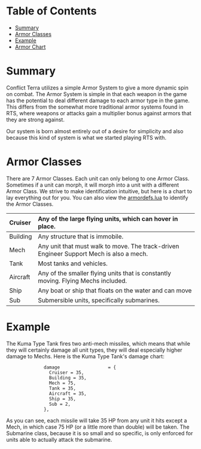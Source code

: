 # Table of Contents #
  * [Summary](http://code.google.com/p/conflictterra/wiki/ArmorSystem#Summary)
  * [Armor Classes](http://code.google.com/p/conflictterra/wiki/ArmorSystem#Armor_Classes)
  * [Example](http://code.google.com/p/conflictterra/wiki/ArmorSystem#Example)
  * [Armor Chart](http://code.google.com/p/conflictterra/wiki/ArmorSystem#Armor_Chart)

# Summary #

Conflict Terra utilizes a simple Armor System to give a more dynamic spin on combat.  The Armor System is simple in that each weapon in the game has the potential to deal different damage to each armor type in the game.  This differs from the somewhat more traditional armor systems found in RTS, where weapons or attacks gain a multiplier bonus against armors that they are strong against.

Our system is born almost entirely out of a desire for simplicity and also because this kind of system is what we started playing RTS with.

# Armor Classes #

There are 7 Armor Classes.  Each unit can only belong to one Armor Class.  Sometimes if a unit can morph, it will morph into a unit with a different Armor Class.  We strive to make identification intuitive, but here is a chart to lay everything out for you.  You can also view the [armordefs.lua](http://code.google.com/p/conflictterra/source/browse/games/CT/gamedata/armordefs.lua) to identify the Armor Classes.

|Cruiser|Any of the large flying units, which can hover in place.|
|:------|:-------------------------------------------------------|
|Building|Any structure that is immobile.                         |
|Mech   |Any unit that must walk to move.  The track-driven Engineer Support Mech is also a mech.|
|Tank   |Most tanks and vehicles.                                |
|Aircraft|Any of the smaller flying units that is constantly moving.  Flying Mechs included.|
|Ship   |Any boat or ship that floats on the water and can move  |
|Sub    |Submersible units, specifically submarines.             |

# Example #

The Kuma Type Tank fires two anti-mech missiles, which means that while they will certainly damage all unit types, they will deal especially higher damage to Mechs.  Here is the Kuma Type Tank's damage chart:

```
              damage                  = {
                Cruiser = 35,
                Building = 35,
                Mech = 75,
                Tank = 35,
                Aircraft = 35,
                Ship = 35,
                Sub = 2,
              },
```

As you can see, each missile will take 35 HP from any unit it hits except a Mech, in which case 75 HP (or a little more than double) will be taken.  The Submarine class, because it is so small and so specific, is only enforced for units able to actually attack the submarine.